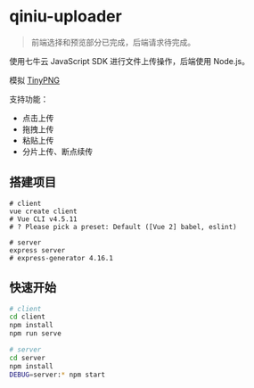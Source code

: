 # qiniu-uploader

> 前端选择和预览部分已完成，后端请求待完成。

使用七牛云 JavaScript SDK 进行文件上传操作，后端使用 Node.js。

模拟 [TinyPNG](https://tinypng.com/)

支持功能：

- 点击上传
- 拖拽上传
- 粘贴上传
- 分片上传、断点续传

## 搭建项目

```shell
# client
vue create client
# Vue CLI v4.5.11
# ? Please pick a preset: Default ([Vue 2] babel, eslint)

# server
express server
# express-generator 4.16.1
```

## 快速开始

```bash
# client
cd client
npm install
npm run serve

# server
cd server
npm install
DEBUG=server:* npm start
```
